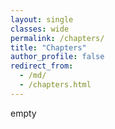 ```yaml
---
layout: single
classes: wide
permalink: /chapters/
title: "Chapters"
author_profile: false
redirect_from:
  - /md/
  - /chapters.html
---
```


empty